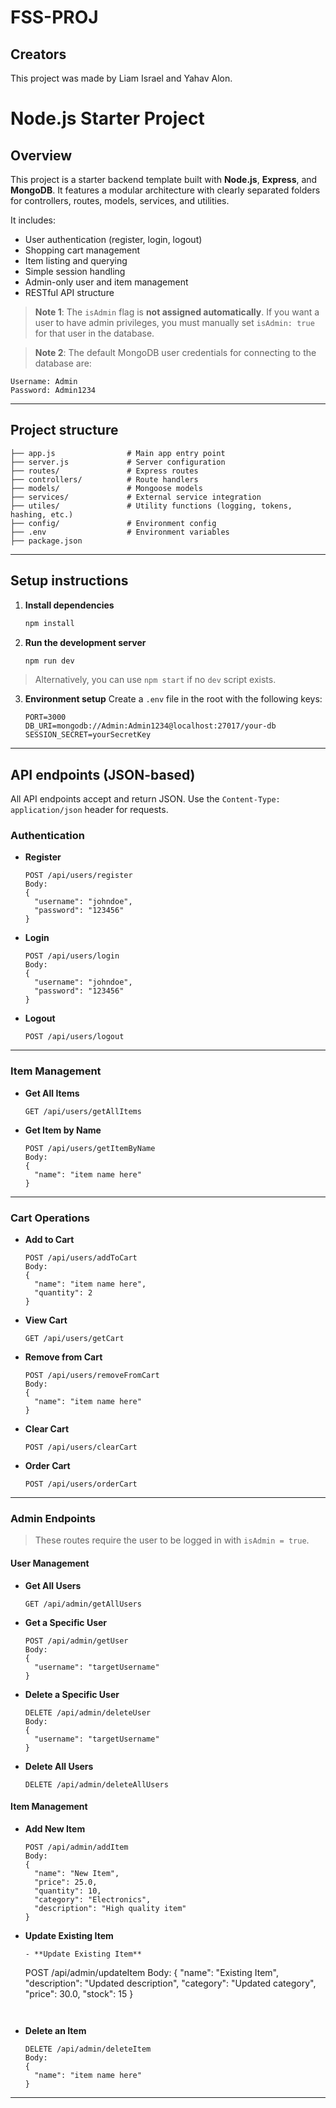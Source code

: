 # FSS-PROJ

## Creators
This project was made by Liam Israel and Yahav Alon.

# Node.js Starter Project

## Overview
This project is a starter backend template built with **Node.js**, **Express**, and **MongoDB**. It features a modular architecture with clearly separated folders for controllers, routes, models, services, and utilities.

It includes:
- User authentication (register, login, logout)
- Shopping cart management
- Item listing and querying
- Simple session handling
- Admin-only user and item management
- RESTful API structure

> **Note 1**: The `isAdmin` flag is **not assigned automatically**. If you want a user to have admin privileges, you must manually set `isAdmin: true` for that user in the database.

> **Note 2**: The default MongoDB user credentials for connecting to the database are:
```
Username: Admin  
Password: Admin1234
```

---

## Project structure

```
├── app.js                # Main app entry point
├── server.js             # Server configuration
├── routes/               # Express routes
├── controllers/          # Route handlers
├── models/               # Mongoose models
├── services/             # External service integration
├── utiles/               # Utility functions (logging, tokens, hashing, etc.)
├── config/               # Environment config
├── .env                  # Environment variables
├── package.json
```

---

## Setup instructions

1. **Install dependencies**
   ```bash
   npm install
   ```

2. **Run the development server**
   ```bash
   npm run dev
   ```

> Alternatively, you can use `npm start` if no `dev` script exists.

3. **Environment setup**
   Create a `.env` file in the root with the following keys:
   ```
   PORT=3000
   DB_URI=mongodb://Admin:Admin1234@localhost:27017/your-db
   SESSION_SECRET=yourSecretKey
   ```

---

## API endpoints (JSON-based)

All API endpoints accept and return JSON. Use the `Content-Type: application/json` header for requests.

### Authentication

- **Register**
  ```
  POST /api/users/register
  Body:
  {
    "username": "johndoe",
    "password": "123456"
  }
  ```

- **Login**
  ```
  POST /api/users/login
  Body:
  {
    "username": "johndoe",
    "password": "123456"
  }
  ```

- **Logout**
  ```
  POST /api/users/logout
  ```

---

### Item Management

- **Get All Items**
  ```
  GET /api/users/getAllItems
  ```

- **Get Item by Name**
  ```
  POST /api/users/getItemByName
  Body:
  {
    "name": "item name here"
  }
  ```

---

### Cart Operations

- **Add to Cart**
  ```
  POST /api/users/addToCart
  Body:
  {
    "name": "item name here",
    "quantity": 2
  }
  ```

- **View Cart**
  ```
  GET /api/users/getCart
  ```

- **Remove from Cart**
  ```
  POST /api/users/removeFromCart
  Body:
  {
    "name": "item name here"
  }
  ```

- **Clear Cart**
  ```
  POST /api/users/clearCart
  ```

- **Order Cart**
  ```
  POST /api/users/orderCart
  ```

---

### Admin Endpoints

> These routes require the user to be logged in with `isAdmin = true`.

#### User Management

- **Get All Users**
  ```
  GET /api/admin/getAllUsers
  ```

- **Get a Specific User**
  ```
  POST /api/admin/getUser
  Body:
  {
    "username": "targetUsername"
  }
  ```

- **Delete a Specific User**
  ```
  DELETE /api/admin/deleteUser
  Body:
  {
    "username": "targetUsername"
  }
  ```

- **Delete All Users**
  ```
  DELETE /api/admin/deleteAllUsers
  ```

#### Item Management

- **Add New Item**
  ```
  POST /api/admin/addItem
  Body:
  {
    "name": "New Item",
    "price": 25.0,
    "quantity": 10,
    "category": "Electronics",
    "description": "High quality item"
  }
  ```

- **Update Existing Item**
  ```
  - **Update Existing Item**
  ```
  POST /api/admin/updateItem
  Body:
  {
    "name": "Existing Item",
    "description": "Updated description",
    "category": "Updated category",
    "price": 30.0,
    "stock": 15
  }
  ```


- **Delete an Item**
  ```
  DELETE /api/admin/deleteItem
  Body:
  {
    "name": "item name here"
  }
  ```

---
